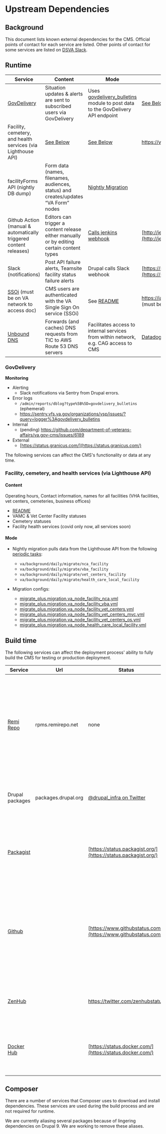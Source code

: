 # Upstream Dependencies

## Background

This document lists known external dependencies for the CMS.
Official points of contact for each service are listed.
Other points of contact for some services are listed on [DSVA Slack](https://dsva.slack.com/archives/CT4GZBM8F/p1628284192216100).

## Runtime
| Service                                                                                                                      | Content                                                                                                                                                                               | Mode                                                                                                                                                                                                                                                                | Monitoring                                                                             | Escalation Contact                                                                                                                                                                                                                      | Notes                                                                                                                                                                                                                                                                                                                                             |
|------------------------------------------------------------------------------------------------------------------------------|---------------------------------------------------------------------------------------------------------------------------------------------------------------------------------------|---------------------------------------------------------------------------------------------------------------------------------------------------------------------------------------------------------------------------------------------------------------------|----------------------------------------------------------------------------------------|-----------------------------------------------------------------------------------------------------------------------------------------------------------------------------------------------------------------------------------------|---------------------------------------------------------------------------------------------------------------------------------------------------------------------------------------------------------------------------------------------------------------------------------------------------------------------------------------------------|
| [GovDelivery](https://granicus.com/solution/govdelivery/)                                                                    | Situation updates & alerts are sent to subscribed users via GovDelivery                                                                                                               | Uses [govdelivery_bulletins](https://github.com/department-of-veterans-affairs/va.gov-cms/tree/main/docroot/modules/custom/va_gov_govdelivery) module to post data to the GovDelivery API endpoint                                                                | [See Below](#govdelivery)                                                              | [https://support.granicus.com/s/contactsupport](https://support.granicus.com/s/contactsupport)                                                                                                                                          |                                                                                                                                                                                                                                                                                                                                                   |                                                                                                                                                                                                                                                            |
| Facility, cemetery, and health services (via Lighthouse API)                                                                 | [See Below](#facility-cemetery-and-health-services-via-lighthouse-api)                                                                                                                | [See Below](#facility-cemetery-and-health-services-via-lighthouse-api)                                                                                                                                                                                              | https://valighthouse.statuspage.io                                                     | [#vsa-facilities slack channel](https://dsva.slack.com/archives/C0FQSS30V) - Adam Stinton                                                                                                                                               | API paths are [overridden](https://github.com/department-of-veterans-affairs/va.gov-cms/blob/main/docroot/modules/custom/va_gov_migrate/config/install/migrate_plus.migration.va_node_facility_nca.yml#L22) by [settings.php](https://github.com/department-of-veterans-affairs/va.gov-cms/blob/main/docroot/sites/default/settings.php#L146) |
| facilityForms API (nightly DB dump)                                                                                          | Form data (names, filenames, audiences, status) and creates/updates “VA Form” nodes                                                                                                   | [Nightly Migration](https://github.com/department-of-veterans-affairs/va.gov-cms/blob/main/READMES/migrations-forms.md#forms-migration)                                                                                                                           |                                                                                        | #va-forms slack channel                                                                                                                                                                                                                 |                                                                                                                                                                                                                                                                                                                                                   |
| Github Action (manual & automatically triggered content releases)                                                            | Editors can trigger a content release either manually or by editing certain content types                                                                                             | [Calls jenkins webhook](https://github.com/department-of-veterans-affairs/va.gov-cms/blob/main/READMES/cms-content-release.md#automatic)                                                                                                                          | [http://jenkins.vfs.va.gov/computer/](http://jenkins.vfs.va.gov/computer/)             | Ops team (use #vfs-platform-support)                                                                                                                                                                                                    |                                                                                                                                                                                                                                                                                                                                                   |
| Slack (notifications)                                                                                                        | Post API failure alerts, Teamsite facility status failure alerts                                                                                                                      | Drupal calls Slack webhook                                                                                                                                                                                                                                          | [https://status.slack.com/](https://status.slack.com/)                                 |                                                                                                                                                                                                                                         |                                                                                                                                                                                                                                                                                                                                                   |
| [SSOi](https://dvagov.sharepoint.com/sites/OITEPMOIAM/playbooks/Pages/IAM%20URLs.aspx) (must be on VA network to access doc) | CMS users are authenticated with the VA Single Sign On service (SSOi)                                                                                                                 | See [README](https://github.com/department-of-veterans-affairs/va.gov-cms/blob/main/READMES/cms-login.md#technical-details)                                                                                                                                       | https://iamportal.iam.va.gov/iamv2/index.php (must be on VA network)                   | https://iamportal.iam.va.gov/iamv2/help/contactUs.php (must be on VA network)                                                                                                                                                           |                                                                                                                                                                                                                                                                                                                                                   |
| [Unbound DNS](https://vfs.atlassian.net/wiki/spaces/OT/pages/1474594384/Unbound) | Forwards (and caches) DNS requests from TIC to AWS Route 53 DNS servers | Facilitates access to internal services from within network, e.g. CAG access to CMS | [Datadog](https://vagov.ddog-gov.com/synthetics/details/qbs-9w2-hd8?live=1h) synthetic | Ops team (use #vfs-platform-support) | |
### GovDelivery

**Monitoring**

* Alerting
   * Slack notifications via Sentry from Drupal errors.
* Error logs
   * `/admin/reports/dblog?type%5B%5D=govdelivery_bulletins` (ephemeral)
   * https://sentry.vfs.va.gov/organizations/vsp/issues/?query=logger%3Agovdelivery_bulletins
* Internal
   * (pending) https://github.com/department-of-veterans-affairs/va.gov-cms/issues/6189
* External
   * [https://status.granicus.com/](https://status.granicus.com/)

The following services can affect the CMS's functionality or data at any time.

### Facility, cemetery, and health services (via Lighthouse API)

#### Content

Operating hours, Contact information, names for all facilities (VHA facilities, vet centers, cemeteries, business offices)

* [README](https://github.com/department-of-veterans-affairs/va.gov-cms/blob/main/READMES/migrations-facility.md)
* VAMC & Vet Center Facility statuses
* Cemetery statuses
* Facility health services (covid only now, all services soon)

#### Mode

* Nightly migration pulls data from the Lighthouse API from the following [periodic tasks](/tasks-periodic.yml):
   * `va/background/daily/migrate/nca_facility`
   * `va/background/daily/migrate/vba_facility`
   * `va/background/daily/migrate/vet_centers_facility`
   * `va/background/daily/migrate/health_care_local_facility`

* Migration configs:
   * [migrate_plus.migration.va_node_facility_nca.yml](/config/sync/migrate_plus.migration.va_node_facility_nca.yml)
   * [migrate_plus.migration.va_node_facility_vba.yml](/config/sync/migrate_plus.migration.va_node_facility_vba.yml)
   * [migrate_plus.migration.va_node_facility_vet_centers.yml](/config/sync/migrate_plus.migration.va_node_facility_vet_centers.yml)
   * [migrate_plus.migration.va_node_facility_vet_centers_mvc.yml](/config/sync/migrate_plus.migration.va_node_facility_vet_centers_mvc.yml)
   * [migrate_plus.migration.va_node_facility_vet_centers_os.yml](/config/sync/migrate_plus.migration.va_node_facility_vet_centers_os.yml)
   * [migrate_plus.migration.va_node_health_care_local_facility.yml](/config/sync/migrate_plus.migration.va_node_health_care_local_facility.yml)


## Build time

The following services can affect the deployment process' ability to fully build the CMS for testing or production deployment.

| Service                                 | Url                 | Status                                                         | Escalation                                                                                                                                                                                     | Notes                                                                                                                                                                                                 |
|-----------------------------------------|---------------------|----------------------------------------------------------------|------------------------------------------------------------------------------------------------------------------------------------------------------------------------------------------------|-------------------------------------------------------------------------------------------------------------------------------------------------------------------------------------------------------|
| [Remi Repo](https://rpms.remirepo.net/) | rpms.remirepo.net   | none                                                           | Tweet [@RemiRepository](https://twitter.com/RemiRepository) and open issue at [https://forum.remirepo.net/](https://forum.remirepo.net/)                                                       | Remi Repo is used to pull in the PHP 7.3 libraries and dependencies in our AMI builds. This won't be used when we switch from Amazon Linux 1 to Amazon Linux 2 when we move to containers on ArgoKube |
| Drupal packages                         | packages.drupal.org | [@drupal_infra on Twitter](https://twitter.com/drupal_infra)   |                                                                                                                                                                                                | Drupal packages is used to download Drupal contrib modules                                                                                                                                            |
| [Packagist](https://packagist.org)      |                     | [https://status.packagist.org/](https://status.packagist.org/) | Tweet at [@packagist](https://twitter.com/packagist). It is used by thousands of sites so highly likely that someone knows about any issues before we do and that it will be resolved quickly. | Packagist is used to install our PHP dependencies that are required by Drupal custom and contrib modules.                                                                                             |
| [Github](https://github.com)            |                     | [https://www.githubstatus.com/](https://www.githubstatus.com/) | Use the #github_information channel in DSVA slack                                                                                                                                              | The codebase is stored in github, and the deployment process depends on it to pull code and push status and code quality messages to our pull requests.                                               |
| [ZenHub](https://www.zenhub.com)        |                     | https://twitter.com/zenhubstatus                               |                                                                                                                                                                                                | ZenHub is a project management layer on top of GitHub Issues that we use.                                                                                                                             |
| [Docker Hub](https://hub.docker.com/)   |                     | [https://status.docker.com/](https://status.docker.com/)       | Contact support@docker.com and/or tweet [@Docker](https://twitter.com/Docker)                                                                                                                  | We use Docker Hub to pull down container images for our CI environments in Tugboat.                                                                                                                   |

## Composer
There are a number of services that Composer uses to download and install dependencies. These services are used during the build process and are not required for runtime.

We are currently aliasing several packages because of lingering dependencies on Drupal 9. We are working to remove these aliases.
